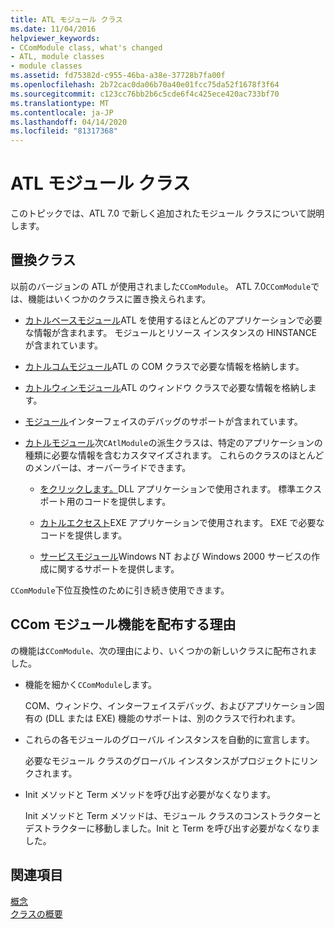 ```yaml
---
title: ATL モジュール クラス
ms.date: 11/04/2016
helpviewer_keywords:
- CComModule class, what's changed
- ATL, module classes
- module classes
ms.assetid: fd75382d-c955-46ba-a38e-37728b7fa00f
ms.openlocfilehash: 2b72cac0da06b70a40e01fcc75da52f1678f3f64
ms.sourcegitcommit: c123cc76bb2b6c5cde6f4c425ece420ac733bf70
ms.translationtype: MT
ms.contentlocale: ja-JP
ms.lasthandoff: 04/14/2020
ms.locfileid: "81317368"
---
```

# <a name="atl-module-classes"></a>ATL モジュール クラス

このトピックでは、ATL 7.0 で新しく追加されたモジュール クラスについて説明します。

## <a name="ccommodule-replacement-classes"></a>置換クラス

以前のバージョンの ATL が使用されました`CComModule`。 ATL 7.0`CComModule`では、機能はいくつかのクラスに置き換えられます。

- [カトルベースモジュール](../atl/reference/catlbasemodule-class.md)ATL を使用するほとんどのアプリケーションで必要な情報が含まれます。 モジュールとリソース インスタンスの HINSTANCE が含まれています。

- [カトルコムモジュール](../atl/reference/catlcommodule-class.md)ATL の COM クラスで必要な情報を格納します。

- [カトルウィンモジュール](../atl/reference/catlwinmodule-class.md)ATL のウィンドウ クラスで必要な情報を格納します。

- [モジュール](../atl/reference/catldebuginterfacesmodule-class.md)インターフェイスのデバッグのサポートが含まれています。

- [カトルモジュール](../atl/reference/catlmodule-class.md)次`CAtlModule`の派生クラスは、特定のアプリケーションの種類に必要な情報を含むカスタマイズされます。 これらのクラスのほとんどのメンバーは、オーバーライドできます。

  - [をクリックします。](../atl/reference/catldllmodulet-class.md)DLL アプリケーションで使用されます。 標準エクスポート用のコードを提供します。

  - [カトルエクセスト](../atl/reference/catlexemodulet-class.md)EXE アプリケーションで使用されます。 EXE で必要なコードを提供します。

  - [サービスモジュール](../atl/reference/catlservicemodulet-class.md)Windows NT および Windows 2000 サービスの作成に関するサポートを提供します。

`CComModule`下位互換性のために引き続き使用できます。

## <a name="reasons-for-distributing-ccommodule-functionality"></a>CCom モジュール機能を配布する理由

の機能は`CComModule`、次の理由により、いくつかの新しいクラスに配布されました。

- 機能を細かく`CComModule`します。

   COM、ウィンドウ、インターフェイスデバッグ、およびアプリケーション固有の (DLL または EXE) 機能のサポートは、別のクラスで行われます。

- これらの各モジュールのグローバル インスタンスを自動的に宣言します。

   必要なモジュール クラスのグローバル インスタンスがプロジェクトにリンクされます。

- Init メソッドと Term メソッドを呼び出す必要がなくなります。

   Init メソッドと Term メソッドは、モジュール クラスのコンストラクターとデストラクターに移動しました。Init と Term を呼び出す必要がなくなりました。

## <a name="see-also"></a>関連項目

[概念](../atl/active-template-library-atl-concepts.md)<br/>
[クラスの概要](../atl/atl-class-overview.md)
